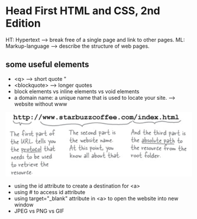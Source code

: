# Head First HTML and CSS, 2nd Edition

HT: Hypertext --> break free of a single page and link to other pages.
ML: Markup-language --> describe the structure of web pages.

## some useful elements

- \<q> --> short quote "
- \<blockquote> --> longer quotes
- block elements vs inline elements vs void elements
- a domain name: a unique name that is used to locate your site. --> website without www

![url structure](images/url.png)

- using the id attribute to create a destination for \<a>
- using # to access id attribute
- using target="\_blank" attribute in \<a> to open the website into new window
- JPEG vs PNG vs GIF
